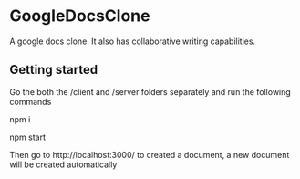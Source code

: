 # GoogleDocsClone


A google docs clone. It also has collaborative writing capabilities.


## Getting started
Go the both the /client and /server folders separately and run the following commands

npm i

npm start

Then go to http://localhost:3000/ to created a document, a new document will be created automatically
